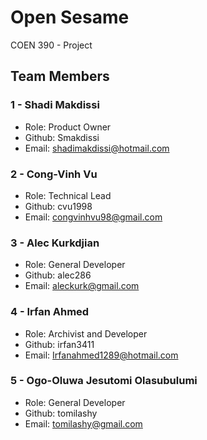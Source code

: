 # Open Sesame
COEN 390 - Project


## Team Members
### 1 - Shadi Makdissi
* Role: Product Owner
* Github: Smakdissi
* Email: shadimakdissi@hotmail.com
### 2 - Cong-Vinh Vu
* Role: Technical Lead
* Github: cvu1998
* Email: congvinhvu98@gmail.com
### 3 - Alec Kurkdjian
* Role: General Developer
* Github: alec286
* Email: aleckurk@gmail.com
### 4 - Irfan Ahmed
* Role: Archivist and Developer
* Github: irfan3411
* Email: Irfanahmed1289@hotmail.com
### 5 - Ogo-Oluwa Jesutomi Olasubulumi
* Role: General Developer
* Github: tomilashy
* Email: tomilashy@gmail.com